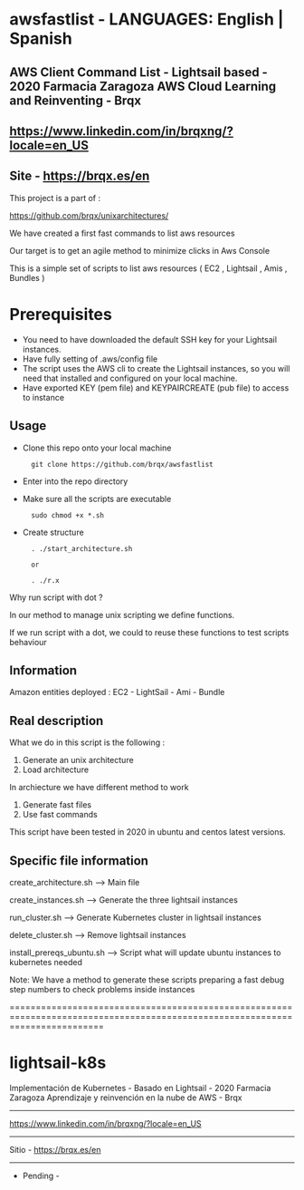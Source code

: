 # awsfastlist    - LANGUAGES: English | Spanish
AWS Client Command List - Lightsail based - 2020 Farmacia Zaragoza
AWS Cloud Learning and Reinventing - Brqx 
--------------------------------------------------------------------------------------------
https://www.linkedin.com/in/brqxng/?locale=en_US
--------------------------------------------------------------------------------------------
Site - https://brqx.es/en
--------------------------------------------------------------------------------------------
This project is a part of : 

https://github.com/brqx/unixarchitectures/

We have created a first fast commands to list aws resources

Our target is to get an agile method to minimize clicks in Aws Console

This is a simple set of scripts to list aws resources ( EC2 , Lightsail , Amis , Bundles )

# Prerequisites

* You need to have downloaded the default SSH key for your Lightsail instances.
* Have fully setting of .aws/config file
* The script uses the AWS cli to create the Lightsail instances, so you will need that installed and configured on your local machine. 
* Have exported KEY (pem file) and KEYPAIRCREATE (pub file) to access to instance

## Usage

* Clone this repo onto your local machine

        git clone https://github.com/brqx/awsfastlist

* Enter into the repo directory

* Make sure all the scripts are executable

        sudo chmod +x *.sh

* Create structure

        . ./start_architecture.sh 
        
        or
        
        . ./r.x
        
Why run script with dot ? 

In our method to manage unix scripting we define functions. 

If we run script with a dot, we could to reuse these functions to test scripts behaviour

## Information

Amazon entities deployed : EC2 - LightSail - Ami - Bundle

## Real description 

What we do in this script is the following : 

1. Generate an unix architecture
2. Load architecture

In archiecture we have different method to work

1. Generate fast files
2. Use fast commands 

This script have been tested in 2020 in ubuntu and centos latest versions.

## Specific file information

create_architecture.sh         --> Main file

create_instances.sh       --> Generate the three lightsail instances

run_cluster.sh            --> Generate Kubernetes cluster in lightsail instances

delete_cluster.sh         --> Remove lightsail instances

install_prereqs_ubuntu.sh --> Script what will update ubuntu instances to kubernetes needed

Note: We have a method to generate these scripts preparing a fast debug step numbers to check problems inside instances

==============================================================================================================================

# lightsail-k8s
Implementación de Kubernetes - Basado en Lightsail - 2020 Farmacia Zaragoza
Aprendizaje y reinvención en la nube de AWS - Brqx
-------------------------------------------------- ------------------------------------------
https://www.linkedin.com/in/brqxng/?locale=en_US
-------------------------------------------------- ------------------------------------------
Sitio - https://brqx.es/en
-------------------------------------------------- ------------------------------------------

- Pending - 
